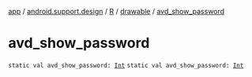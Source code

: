 [app](../../../index.md) / [android.support.design](../../index.md) / [R](../index.md) / [drawable](index.md) / [avd_show_password](.)

# avd_show_password

`static val avd_show_password: `[`Int`](https://kotlinlang.org/api/latest/jvm/stdlib/kotlin/-int/index.html)
`static val avd_show_password: `[`Int`](https://kotlinlang.org/api/latest/jvm/stdlib/kotlin/-int/index.html)